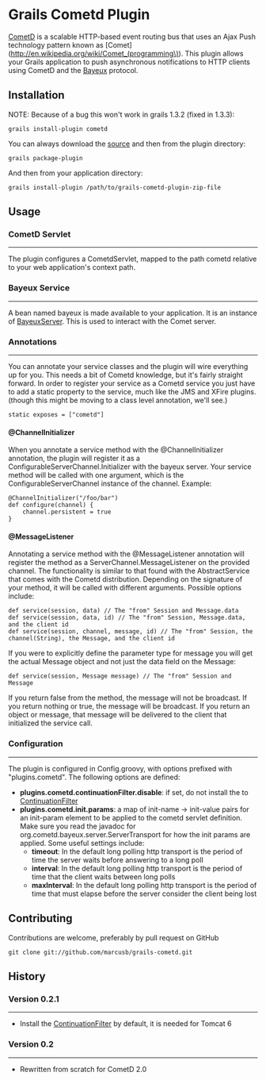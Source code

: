 # Grails Cometd Plugin

[CometD](http://cometd.org) is a scalable HTTP-based event routing bus that uses an Ajax Push technology pattern known as [Comet](http://en.wikipedia.org/wiki/Comet_(programming\)).  This plugin allows your Grails application to push asynchronous notifications to HTTP clients using CometD and the [Bayeux](http://cometd.org/documentation/bayeux) protocol.

## Installation
NOTE: Because of a bug this won't work in grails 1.3.2 (fixed in 1.3.3):

	grails install-plugin cometd
	
You can always download the [source](http://github.com/marcusb/grails-cometd) and then from the plugin directory:

	grails package-plugin
	
And then from your application directory:

	grails install-plugin /path/to/grails-cometd-plugin-zip-file

## Usage

### CometD Servlet
***

The plugin configures a CometdServlet, mapped to the path cometd relative to your web application's context path.

### Bayeux Service
***

A bean named bayeux is made available to your application. It is an instance of [BayeuxServer](http://download.cometd.org/bayeux-api-2.0.beta0-javadoc/org/cometd/bayeux/server/BayeuxServer.html). This is used to interact with the Comet server.

### Annotations
***

You can annotate your service classes and the plugin will wire everything up for you.  This needs a bit of Cometd knowledge, but it's fairly straight forward.  In order to register your service as a Cometd service you just have to add a static property to the service, much like the JMS and XFire plugins. (though this might be moving to a class level annotation, we'll see.)

	static exposes = ["cometd"]

#### @ChannelInitializer
When you annotate a service method with the @ChannelInitializer annotation, the plugin will register it as a ConfigurableServerChannel.Initializer with the bayeux server.  Your service method will be called with one argument, which is the ConfigurableServerChannel instance of the channel. Example:

	@ChannelInitializer("/foo/bar")
	def configure(channel) {
		channel.persistent = true
	}

#### @MessageListener
Annotating a service method with the @MessageListener annotation will register the method as a ServerChannel.MessageListener on the provided channel.  The functionality is similar to that found with the AbstractService that comes with the Cometd distribution.  Depending on the signature of your method, it will be called with different arguments.  Possible options include:

	def service(session, data) // The "from" Session and Message.data
	def service(session, data, id) // The "from" Session, Message.data, and the client id
	def service(session, channel, message, id) // The "from" Session, the channel(String), the Message, and the client id
	
If you were to explicitly define the parameter type for message you will get the actual Message object and not just the data field on the Message:

	def service(session, Message message) // The "from" Session and Message
	
If you return false from the method, the message will not be broadcast.  If you return nothing or true, the message will be broadcast.  If you return an object or message, that message will be delivered to the client that initialized the service call.

### Configuration
***

The plugin is configured in Config.groovy, with options prefixed with "plugins.cometd". The following options are defined:

* **plugins.cometd.continuationFilter.disable**: if set, do not install the to [ContinuationFilter](http://download.eclipse.org/jetty/stable-7/apidocs/org/eclipse/jetty/continuation/ContinuationFilter.html)
* **plugins.cometd.init.params**: a map of init-name -> init-value pairs for an init-param element to be applied to the cometd servlet definition. Make sure you read the javadoc for org.cometd.bayeux.server.ServerTransport for how the init params are applied. Some useful settings include:
	* **timeout**: In the default long polling http transport is the period of time the server waits before answering to a long poll
	* **interval**: In the default long polling http transport is the period of time that the client waits between long polls
	* **maxInterval**: In the default long polling http transport is the period of time that must elapse before the server consider the client being lost

## Contributing
Contributions are welcome, preferably by pull request on GitHub
	
	git clone git://github.com/marcusb/grails-cometd.git

## History

### Version 0.2.1
***
* Install the [ContinuationFilter](http://download.eclipse.org/jetty/stable-7/apidocs/org/eclipse/jetty/continuation/ContinuationFilter.html) by default, it is needed for Tomcat 6

### Version 0.2
***
* Rewritten from scratch for CometD 2.0